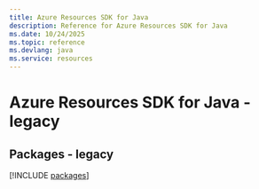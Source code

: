 ```yaml
---
title: Azure Resources SDK for Java
description: Reference for Azure Resources SDK for Java
ms.date: 10/24/2025
ms.topic: reference
ms.devlang: java
ms.service: resources
---
```

# Azure Resources SDK for Java - legacy
## Packages - legacy
[!INCLUDE [packages](resources-index.md)]
